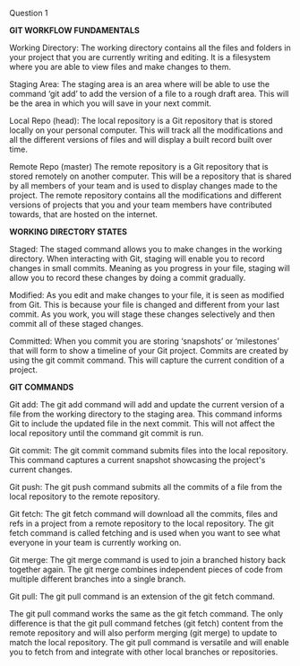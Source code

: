 Question 1


**GIT WORKFLOW FUNDAMENTALS**

Working Directory:
The working directory contains all the files and folders in your project that you are currently writing and editing. It is a filesystem where you are able to view files and make changes to them. 

Staging Area:
The staging area is an area where will be able to use the command ‘git add’ to add the version of a file to a rough draft area. This will be the area in which you will save in your next commit. 

Local Repo (head):
The local repository is a Git repository that is stored locally on your personal computer. This will track all the modifications and all the different versions of files and will display a built record built over time.

Remote Repo (master)
The remote repository is a Git repository that is stored remotely on another computer. This will be a repository that is shared by all members of your team and is used to display changes made to the project. The remote repository contains all the modifications and different versions of projects that you and your team members have contributed towards, that are hosted on the internet. 

**WORKING DIRECTORY STATES**

Staged:
The staged command allows you to make changes in the working directory. When interacting with Git, staging will enable you to record changes in small commits. Meaning as you progress in your file, staging will allow you to record these changes by doing a commit gradually. 

Modified:
As you edit and make changes to your file, it is seen as modified from Git. This is because your file is changed and different from your last commit. As you work, you will stage these changes selectively and then commit all of these staged changes. 

Committed:
When you commit you are storing ‘snapshots’ or ‘milestones’ that will form to show a timeline of your Git project. Commits are created by using the git commit command. This will capture the current condition of a project.


**GIT COMMANDS**

Git add:
The git add command will add and update the current version of a file from the working directory to the staging area. This command informs Git to include the updated file in the next commit. This will not affect the local repository until the command git commit is run. 

Git commit:
The git commit command submits files into the local repository. This command captures a current snapshot showcasing the project's current changes. 

Git push:
The git push command submits all the commits of a file from the local repository to the remote repository. 

Git fetch:
The git fetch command will download all the commits, files and refs in a project from a remote repository to the local repository. The git fetch command is called fetching and is used when you want to see what everyone in your team is currently working on.

Git merge:
The git merge command is used to join a branched history back together again. The git merge combines independent pieces of code from multiple different branches into a single branch.

Git pull:
The git pull command is an extension of the git fetch command. 

The git pull command works the same as the git fetch command. The only difference is that the git pull command fetches (git fetch) content from the remote repository and will also perform merging (git merge) to update to match the local repository. The git pull command is versatile and will enable you to fetch from and integrate with other local branches or repositories.

